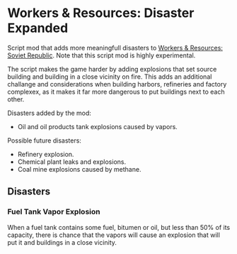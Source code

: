 # Workers & Resources: Disaster Expanded

Script mod that adds more meaningfull disasters to [Workers & Resources: Soviet Republic][steam_page].
Note that this script mod is highly experimental.

The script makes the game harder by adding explosions that set source building and building
in a close vicinity on fire. This adds an additional challange and considerations when building
harbors, refineries and factory complexex, as it makes it far more dangerous to put buildings
next to each other.

Disasters added by the mod:
* Oil and oil products tank explosions caused by vapors.
  
Possible future disasters:
* Refinery explosion.
* Chemical plant leaks and explosions.
* Coal mine explosions caused by methane.

## Disasters

### Fuel Tank Vapor Explosion

When a fuel tank contains some fuel, bitumen or oil, but less than 50% of its capacity,
there is chance that the vapors will cause an explosion that will put it and buildings
in a close vicinity.

[steam_page]: https://store.steampowered.com/app/784150/Workers__Resources_Soviet_Republic/
